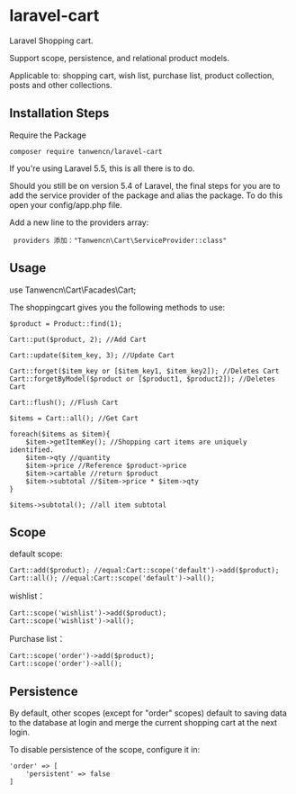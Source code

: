 # laravel-cart

Laravel Shopping cart.

Support scope, persistence, and relational product models. 

Applicable to: shopping cart, wish list, purchase list, product collection, posts and other collections.


## Installation Steps

Require the Package

    composer require tanwencn/laravel-cart
 
 If you're using Laravel 5.5, this is all there is to do.
 
 Should you still be on version 5.4 of Laravel, the final steps for you are to add the service provider of the package and alias the package. To do this open your config/app.php file.
 
 Add a new line to the providers array:

     providers 添加："Tanwencn\Cart\ServiceProvider::class"
     
     
## Usage
use Tanwencn\Cart\Facades\Cart;

The shoppingcart gives you the following methods to use:
        
    $product = Product::find(1);
    
    Cart::put($product, 2); //Add Cart
    
    Cart::update($item_key, 3); //Update Cart
    
    Cart::forget($item_key or [$item_key1, $item_key2]); //Deletes Cart
    Cart::forgetByModel($product or [$product1, $product2]); //Deletes Cart
    
    Cart::flush(); //Flush Cart
          
    $items = Cart::all(); //Get Cart
    
    foreach($items as $item){
        $item->getItemKey(); //Shopping cart items are uniquely identified.
        $item->qty //quantity
        $item->price //Reference $product->price
        $item->cartable //return $product
        $item->subtotal //$item->price * $item->qty
    }
    
    $items->subtotal(); //all item subtotal

    
## Scope
    
default scope:

    Cart::add($product); //equal:Cart::scope('default')->add($product);
    Cart::all(); //equal:Cart::scope('default')->all();
    
wishlist：

    Cart::scope('wishlist')->add($product);
    Cart::scope('wishlist')->all();
    
Purchase list：

    Cart::scope('order')->add($product);
    Cart::scope('order')->all();

## Persistence

By default, other scopes (except for "order" scopes) default to saving data to the database at login and merge the current shopping cart at the next login.

To disable persistence of the scope, configure it in:

    'order' => [
        'persistent' => false
    ]
    

    